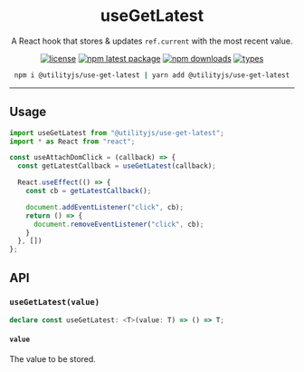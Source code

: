 <div align="center">
  <h1 align="center">
    useGetLatest
  </h1>
</div>

<div align="center">

A React hook that stores & updates `ref.current` with the most recent value.

[![license](https://img.shields.io/github/license/mimshins/utilityjs?color=212121&style=for-the-badge)](https://github.com/mimshins/utilityjs/blob/main/LICENSE)
[![npm latest package](https://img.shields.io/npm/v/@utilityjs/use-get-latest?color=212121&style=for-the-badge)](https://www.npmjs.com/package/@utilityjs/use-get-latest)
[![npm downloads](https://img.shields.io/npm/dm/@utilityjs/use-get-latest?color=212121&style=for-the-badge)](https://www.npmjs.com/package/@utilityjs/use-get-latest)
[![types](https://img.shields.io/npm/types/@utilityjs/use-get-latest?color=212121&style=for-the-badge)](https://www.npmjs.com/package/@utilityjs/use-get-latest)

```bash
npm i @utilityjs/use-get-latest | yarn add @utilityjs/use-get-latest
```

</div>

<hr>

## Usage

```jsx
import useGetLatest from "@utilityjs/use-get-latest";
import * as React from "react";

const useAttachDomClick = (callback) => {
  const getLatestCallback = useGetLatest(callback);

  React.useEffect(() => {
    const cb = getLatestCallback();

    document.addEventListener("click", cb);
    return () => {
      document.removeEventListener("click", cb);
    }
  }, [])
};
```

## API

### `useGetLatest(value)`

```ts
declare const useGetLatest: <T>(value: T) => () => T;
```

#### `value`

The value to be stored.
